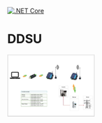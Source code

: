 [![.NET Core](https://github.com/devlevinspuhl/DDSU/actions/workflows/ci.yml/badge.svg)](https://github.com/devlevinspuhl/DDSU/actions/workflows/ci.yml)

# DDSU
<img src="DDSU66_example.PNG" alt="drawing" width="200"/>
